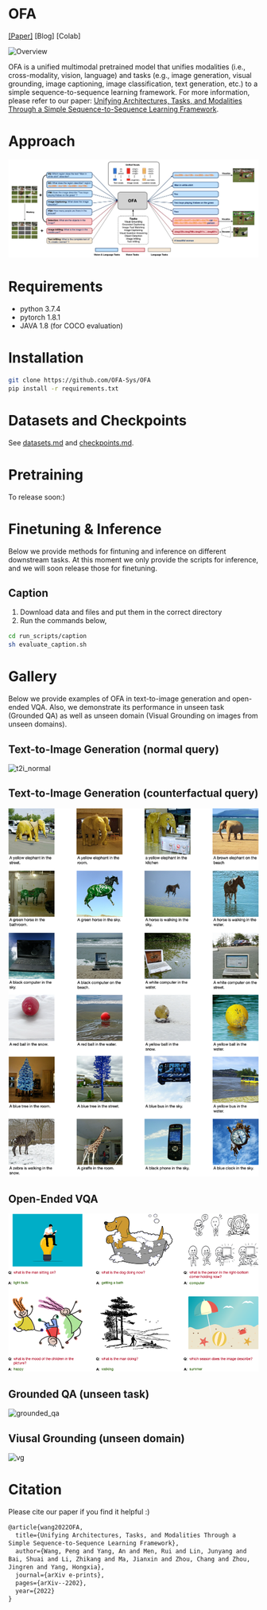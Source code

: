 # OFA

[[Paper]](http://arxiv.org/abs/2202.03052) [Blog] [Colab]


![Overview](examples/overview.png)

OFA is a unified multimodal pretrained model that unifies modalities (i.e., cross-modality, vision, language) and tasks 
(e.g., image generation, visual grounding, image captioning, image classification, text generation, etc.) 
to a simple sequence-to-sequence learning framework. For more information, please refer to our paper: [Unifying Architectures, Tasks, and Modalities Through a Simple Sequence-to-Sequence Learning Framework](http://arxiv.org/abs/2202.03052).


# Approach
![approach](examples/approach.jpg)


# Requirements
* python 3.7.4
* pytorch 1.8.1
* JAVA 1.8 (for COCO evaluation)


# Installation
```bash
git clone https://github.com/OFA-Sys/OFA
pip install -r requirements.txt
```

# Datasets and Checkpoints
See [datasets.md](datasets.md) and [checkpoints.md](checkpoints.md).

# Pretraining
To release soon:)

# Finetuning & Inference
Below we provide methods for fintuning and inference on different downstream tasks. At this moment we only provide the scripts for inference, and we will soon release those for finetuning. 
## Caption
1. Download data and files and put them in the correct directory
2. Run the commands below,

```bash
cd run_scripts/caption
sh evaluate_caption.sh
```

# Gallery
Below we provide examples of OFA in text-to-image generation and open-ended VQA. Also, we demonstrate its performance in unseen task (Grounded QA) as well as unseen domain (Visual Grounding on images from unseen domains). 

## Text-to-Image Generation (normal query)
![t2i_normal](examples/normal_images.png)

## Text-to-Image Generation (counterfactual query)
![t2i_counterfactual](examples/counterfactual_images.png)

## Open-Ended VQA
![open_vqa](examples/open_vqa.png)

## Grounded QA (unseen task)
![grounded_qa](examples/grounded_qa.png)

## Viusal Grounding (unseen domain)
![vg](examples/viusal_grounding.png)


# Citation
Please cite our paper if you find it helpful :)

```
@article{wang2022OFA,
  title={Unifying Architectures, Tasks, and Modalities Through a Simple Sequence-to-Sequence Learning Framework},
  author={Wang, Peng and Yang, An and Men, Rui and Lin, Junyang and Bai, Shuai and Li, Zhikang and Ma, Jianxin and Zhou, Chang and Zhou, Jingren and Yang, Hongxia},
  journal={arXiv e-prints},
  pages={arXiv--2202},
  year={2022}
}
```

